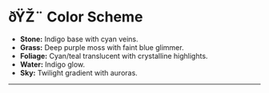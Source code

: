 ﻿# ðŸŽ¨ Color Scheme

- **Stone:** Indigo base with cyan veins.
- **Grass:** Deep purple moss with faint blue glimmer.
- **Foliage:** Cyan/teal translucent with crystalline highlights.
- **Water:** Indigo glow.
- **Sky:** Twilight gradient with auroras.

---

#
